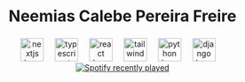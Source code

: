<h1 align="center">Neemias Calebe Pereira Freire</h1>


###
<div align="center">
  <img src="https://cdn.jsdelivr.net/gh/devicons/devicon/icons/nextjs/nextjs-original.svg" height="42" alt="nextjs logo"  />
  <img width="12" />
  <img src="https://cdn.jsdelivr.net/gh/devicons/devicon/icons/typescript/typescript-original.svg" height="42" alt="typescript logo"  />
  <img width="12" />
  <img src="https://cdn.jsdelivr.net/gh/devicons/devicon/icons/react/react-original.svg" height="42" alt="react logo"  />
  <img width="12" />
  <img src="https://cdn.jsdelivr.net/gh/devicons/devicon/icons/tailwindcss/tailwindcss-original.svg" height="42" alt="tailwindcss logo"  />
  <img width="12" />
  <img src="https://skillicons.dev/icons?i=py" height="42" alt="python logo"  />
  <img width="12" />
  <img src="https://cdn.jsdelivr.net/gh/devicons/devicon/icons/django/django-plain.svg" height="42" alt="django logo"  />
  <img width="12" />
</div>

<div align="center">
  <a href="https://open.spotify.com/user/12157510626">
    <img src="https://spotify-recently-played-readme.vercel.app/api?user=12157510626&count=8" alt="Spotify recently played"  />
  </a>
</div>

###
